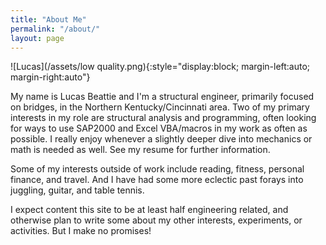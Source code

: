 ```yaml
---
title: "About Me"
permalink: "/about/"
layout: page
---
```


![Lucas](/assets/low quality.png){:style="display:block; margin-left:auto; margin-right:auto"}

My name is Lucas Beattie and I'm a structural engineer, primarily focused on bridges, in the Northern Kentucky/Cincinnati area. Two of my primary interests in my role are structural analysis and programming, often looking for ways to use SAP2000 and Excel VBA/macros in my work as often as possible. I really enjoy whenever a slightly deeper dive into mechanics or math is needed as well. See my resume for further information.

Some of my interests outside of work include reading, fitness, personal finance, and travel. And I have had some more eclectic past forays into juggling, guitar, and table tennis.

I expect content this site to be at least half engineering related, and otherwise plan to write some about my other interests, experiments, or activities. But I make no promises!